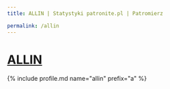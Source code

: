 ```yaml
---
title: ALLIN | Statystyki patronite.pl | Patromierz

permalink: /allin
---
```


# [ALLIN](https://patronite.pl/allin)

{% include profile.md name="allin" prefix="a" %}
